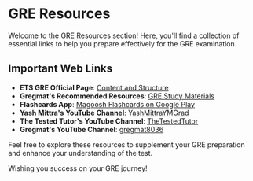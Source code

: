 # GRE Resources

Welcome to the GRE Resources section! Here, you'll find a collection of essential links to help you prepare effectively for the GRE examination.

## Important Web Links

- **ETS GRE Official Page**: [Content and Structure](https://www.ets.org/gre/score-users/about/general-test/content-structure.html)
- **Gregmat's Recommended Resources**: [GRE Study Materials](https://www.gregmat.com/recommended-resources)
- **Flashcards App**: [Magoosh Flashcards on Google Play](https://play.google.com/store/apps/details?id=com.magoosh.flashcards.gre&pcampaignid=web_share)
- **Yash Mittra's YouTube Channel**: [YashMittraYMGrad](https://www.youtube.com/@YashMittraYMGrad)
- **The Tested Tutor's YouTube Channel**: [TheTestedTutor](https://www.youtube.com/@TheTestedTutor)
- **Gregmat's YouTube Channel**: [gregmat8036](https://www.youtube.com/@gregmat8036)

Feel free to explore these resources to supplement your GRE preparation and enhance your understanding of the test.

Wishing you success on your GRE journey!
